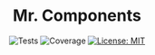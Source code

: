 <div align="center">

# Mr. Components

![Tests](https://github.com/carlosdevpereira/mr-components/actions/workflows/main.yml/badge.svg)
![Coverage](https://img.shields.io/codecov/c/github/carlosdevpereira/mr-components?label=Coverage&token=UD340F6YOJ)
[![License: MIT](https://img.shields.io/badge/License-MIT-brightgreen)](https://opensource.org/licenses/MIT)

</div>
